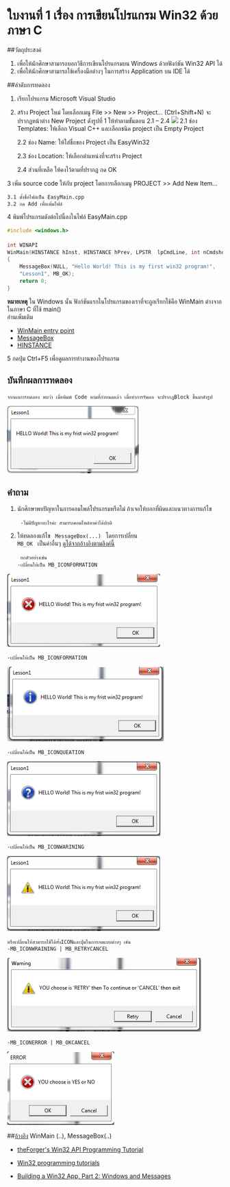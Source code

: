 # ใบงานที่ 1 เรื่อง การเขียนโปรแกรม Win32 ด้วยภาษา C
##วัตถุประสงค์

1. เพื่อให้นักศึกษาสามารถบอกวิธีการเขียนโปรแกรมบน Windows ด้วยฟังก์ชัน Win32 API ได้
2. เพื่อให้นักศึกษาสามารถใช้เครื่องมือต่างๆ ในการสร้าง Application บน IDE ได้

##ลำดับการทดลอง

1. เรียกโปรแกรม Microsoft Visual Studio 
2. สร้าง Project ใหม่  โดยเลือกเมนู File >> New >> Project… (Ctrl+Shift+N) จะปรากฏหน้าต่าง New Project ดังรูปที่ 1 ให้ทำตามขั้นตอน 2.1 – 2.4
![](https://github.com/Desktop-Programming-Lab-2559/LAB-01/blob/master/imgs/pic1.png)
    2.1 ช่อง Templates: ให้เลือก Visual C++ และเลือกชนิด project เป็น Empty Project

    2.2 ช่อง Name: ให้ใส่ชื่อของ Project เป็น EasyWin32

    2.3 ช่อง Location: ให้เลือกตำแหน่งที่จะสร้าง Project

    2.4 ส่วนที่เหลือ ให้คงไว้ตามที่ปรากฏ กด OK 

3 เพิ่ม source code ให้กับ project โดยการเลือกเมนู PROJECT >> Add New Item…
   
    3.1 ตั้งชื่อไฟล์เป็น EasyMain.cpp
    3.2 กด Add เพื่อเพิ่มไฟล์


4 พิมพ์โปรแกรมดังต่อไปนี้ลงในไฟล์ EasyMain.cpp
 
```c 
#include <windows.h>

int WINAPI
WinMain(HINSTANCE hInst, HINSTANCE hPrev, LPSTR  lpCmdLine, int nCmdshow)
{
    MessageBox(NULL, "Hello World! This is my first win32 program!",
	"Lesson1", MB_OK);
    return 0;
}
```

**หมายเหตุ**
ใน Windows นั้น ฟังก์ชันแรกในโปรแกรมของเราที่จะถูกเรียกใช้คือ WinMain ต่างจากในภาษา C ที่ใช้ main()<br>
อ่านเพิ่มเติม 
* [WinMain entry point](https://msdn.microsoft.com/en-us/library/windows/desktop/ms633559(v=vs.85).aspx)
* [MessageBox](https://msdn.microsoft.com/en-us/library/windows/desktop/ms645505(v=vs.85).aspx)
* [HINSTANCE](https://msdn.microsoft.com/en-us/library/windows/desktop/aa383751(v=vs.85).aspx)

5 กดปุ่ม Ctrl+F5 เพื่อดูผลการทำงานของโปรแกรม

## บันทึกผลการทดลอง
	จากผลการทดลอง พบว่า เมื่อพิมพ์ Code ตามที่กำหนดแล้ว เมื่อทำการรันผล จะปรากฎBlock ขึ้นมาดังรูป
![](https://github.com/fernkamon/LAB-01/blob/master/imgs/MB_OK.PNG)


## คำถาม 
1. นักศึกษาพบปัญหาในการคอมไพล์โปรแกรมหรือไม่ ถ้าเจอให้บอกที่ผิดและแนวทางการแก้ไข

	<code> -ไม่มีปัญหาอะไรค่ะ สามารถคอมไพล์หาค่าได้ปกติ </code>
	
2. ให้ทดลองแก้ไข <code> MessageBox(...) </code> โดยการเปลี่ยน <code> MB_OK </code> เป็นค่าอื่นๆ [ดูได้จากอ้างอิงตามลิงค์นี้](https://github.com/Desktop-Programming-Lab-2559/LAB-01/blob/master/message-box.md)
	
	<code> ยกตัวอย่างเช่น  </code>   
	<code>-เปลี่ยนให้เป็น MB_ICONFORMATION </code>
	
![](https://github.com/fernkamon/LAB-01/blob/master/imgs/MB_ICONERROR.PNG)

	-เปลี่ยนให้เป็น MB_ICONFORMATION
	
![](https://github.com/fernkamon/LAB-01/blob/master/imgs/MB_ICONFORMATION.PNG)

	-เปลี่ยนให้เป็น MB_ICONQUEATION
	
![](https://github.com/fernkamon/LAB-01/blob/master/imgs/MB_ICONQUEATION.PNG)
				
	-เปลี่ยนให้เป็น MB_ICONWARINING
	
![](https://github.com/fernkamon/LAB-01/blob/master/imgs/MB_ICONWARNING.PNG)

	หรือเปลี่ยนให้สามารถใช้ได้ทั้งICONและปุ่มในการกดแบบต่างๆ เช่น
	-MB_ICONWRAINING | MB_RETRYCANCEL
	
![](https://github.com/fernkamon/LAB-01/blob/master/imgs/CaptureWraining.PNG)

	-MB_ICONERROR | MB_OKCANCEL

![](https://github.com/fernkamon/LAB-01/blob/master/imgs/MIXicon%20errorokcancle.PNG)

##[อ้างอิง](https://github.com/Desktop-Programming-Lab-2559/LAB-01/wiki/References)
WinMain (..), MessageBox(..) 
 
* [theForger's Win32 API Programming Tutorial](http://www.winprog.org/tutorial/start.html)
* [Win32 programming tutorials](http://www.win32developer.com/tutorial.shtm)

* [Building a Win32 App, Part 2: Windows and Messages](https://www.codementor.io/c_plus_plus/tutorial/build-win32-api-app-windows-messages-c-cpp-visual-studio)
